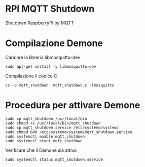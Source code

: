 # RPI MQTT Shutdown
Shutdown RaspberryPi by MQTT

# Compilazione Demone
Caricare la libreria libmosquitto-dev

```
sudo apt-get install -y libmosquitto-dev
```

Compilazione il codice C

```
cc -o mqtt_shutdown  mqtt_shutdown.c -lmosquitto
```

# Procedura per attivare Demone 

```
sudo cp mqtt_shutdown /usr/local/bin
sudo chmod +x /usr/local/bin/mqtt_shutdown
sudo cp mqtt_shutdown.service /etc/systemd/system/
sudo chmod 640 /etc/systemd/system/mqtt_shutdown.service
sudo systemctl enable mqtt_shutdown
sudo systemctl start mqtt_shutdown
```

Verificare che il Demone sia attivo

```
sudo systemctl status mqtt_shutdown.service
```
